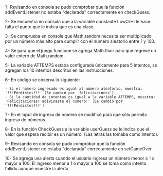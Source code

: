 1- Revisando en consola se pudo comprobar que la función addEventListener no estaba "declarada" correctamente en checkGuess.

2- Se encuentra en consola que a la variable constante LowOrHi le hace falta el punto que le indica que es una clase.

3- Se comprueba en consola que Math.random necesita ser multiplicado por un número más alto para cumplir con el numero aleatorio entre 1 y 100.

4- Se para que el juego funcione se agrega Math.floor para que regrese un valor entero de Math.random.

5- La variable ATTEMPS estaba configurada únicamente para 5 intentos, se agregan los 10 intentos descritos en las instrucciones.

6- En código se observa lo siguiente:
	
	- Si el número ingresado es igual al número aleatorio, muestra: '!!!Pérdistes!!!' (Se cambió por 'felicitaciones')
	- Si la cantidad de intentos es igual a la variable ATTEMPS, muestra: 'Felicitaciones! adivinaste el número!' (Se cambió por '!!!Pérdistes!!!')

7- En el input de ingreso de número se modificó para que sólo permita ingreso de números.

8- En la función CheckGuess a la variable userGuess se le indica que el valor que espera recibir es un número. (Las letras las tomaba como intento).

9- Revisando en consola se pudo comprobar que la función addEventListener no estaba "declarada" correctamente en setGameOver.

10- Se agrega una alerta cuando el usuario ingresa un número menor a 1 o mayor a 100. 
    El ingreso menor a 1 o mayor a 100 se toma como intento fallido aunque muestre la alerta.
